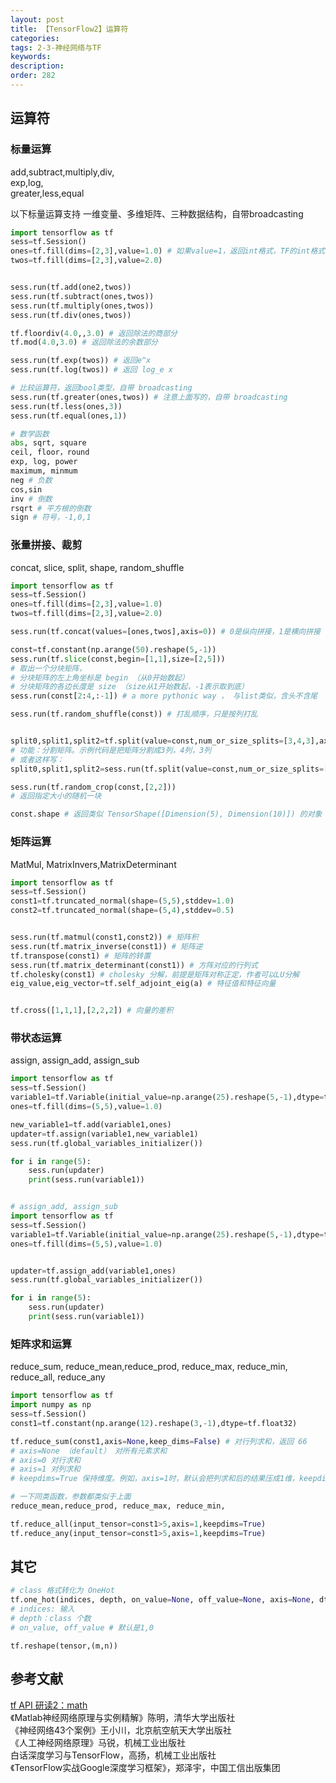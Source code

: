 ```yaml
---
layout: post
title: 【TensorFlow2】运算符
categories:
tags: 2-3-神经网络与TF
keywords:
description:
order: 282
---
```


## 运算符
### 标量运算
add,subtract,multiply,div,  
exp,log,  
greater,less,equal  


以下标量运算支持 一维变量、多维矩阵、三种数据结构，自带broadcasting
```py
import tensorflow as tf
sess=tf.Session()
ones=tf.fill(dims=[2,3],value=1.0) # 如果value=1，返回int格式，TF的int格式和float格式不能直接运算
twos=tf.fill(dims=[2,3],value=2.0)


sess.run(tf.add(one2,twos))
sess.run(tf.subtract(ones,twos))
sess.run(tf.multiply(ones,twos))
sess.run(tf.div(ones,twos))

tf.floordiv(4.0,,3.0) # 返回除法的商部分
tf.mod(4.0,3.0) # 返回除法的余数部分

sess.run(tf.exp(twos)) # 返回e^x
sess.run(tf.log(twos)) # 返回 log_e x

# 比较运算符，返回bool类型，自带 broadcasting
sess.run(tf.greater(ones,twos)) # 注意上面写的，自带 broadcasting
sess.run(tf.less(ones,3))
sess.run(tf.equal(ones,1))

# 数学函数
abs, sqrt, square
ceil, floor，round
exp, log, power
maximum, minmum
neg # 负数
cos,sin
inv # 倒数
rsqrt # 平方根的倒数
sign # 符号，-1,0,1
```

### 张量拼接、裁剪
concat, slice, split, shape, random_shuffle
```py
import tensorflow as tf
sess=tf.Session()
ones=tf.fill(dims=[2,3],value=1.0)
twos=tf.fill(dims=[2,3],value=2.0)

sess.run(tf.concat(values=[ones,twos],axis=0)) # 0是纵向拼接，1是横向拼接

const=tf.constant(np.arange(50).reshape(5,-1))
sess.run(tf.slice(const,begin=[1,1],size=[2,5]))
# 取出一个分块矩阵，
# 分块矩阵的左上角坐标是 begin （从0开始数起）
# 分块矩阵的各边长度是 size （size从1开始数起，-1表示取到底）
sess.run(const[2:4,:-1]) # a more pythonic way ， 与list类似，含头不含尾

sess.run(tf.random_shuffle(const)) # 打乱顺序，只是按列打乱


split0,split1,split2=tf.split(value=const,num_or_size_splits=[3,4,3],axis=1)
# 功能：分割矩阵。示例代码是把矩阵分割成3列，4列，3列
# 或者这样写：
split0,split1,split2=sess.run(tf.split(value=const,num_or_size_splits=[3,4,3],axis=1))

sess.run(tf.random_crop(const,[2,2]))
# 返回指定大小的随机一块

const.shape # 返回类似 TensorShape([Dimension(5), Dimension(10)]) 的对象
```


### 矩阵运算
MatMul, MatrixInvers,MatrixDeterminant
```py
import tensorflow as tf
sess=tf.Session()
const1=tf.truncated_normal(shape=(5,5),stddev=1.0)
const2=tf.truncated_normal(shape=(5,4),stddev=0.5)


sess.run(tf.matmul(const1,const2)) # 矩阵积
sess.run(tf.matrix_inverse(const1)) # 矩阵逆
tf.transpose(const1) # 矩阵的转置
sess.run(tf.matrix_determinant(const1)) # 方阵对应的行列式
tf.cholesky(const1) # cholesky 分解，前提是矩阵对称正定，作者可以LU分解
eig_value,eig_vector=tf.self_adjoint_eig(a) # 特征值和特征向量


tf.cross([1,1,1],[2,2,2]) # 向量的差积
```
### 带状态运算
assign, assign_add, assign_sub
```py
import tensorflow as tf
sess=tf.Session()
variable1=tf.Variable(initial_value=np.arange(25).reshape(5,-1),dtype=tf.float32)
ones=tf.fill(dims=(5,5),value=1.0)

new_variable1=tf.add(variable1,ones)
updater=tf.assign(variable1,new_variable1)
sess.run(tf.global_variables_initializer())

for i in range(5):
    sess.run(updater)
    print(sess.run(variable1))


# assign_add, assign_sub
import tensorflow as tf
sess=tf.Session()
variable1=tf.Variable(initial_value=np.arange(25).reshape(5,-1),dtype=tf.float32)
ones=tf.fill(dims=(5,5),value=1.0)


updater=tf.assign_add(variable1,ones)
sess.run(tf.global_variables_initializer())

for i in range(5):
    sess.run(updater)
    print(sess.run(variable1))
```


### 矩阵求和运算
reduce_sum, reduce_mean,reduce_prod, reduce_max, reduce_min,  
reduce_all, reduce_any
```py
import tensorflow as tf
import numpy as np
sess=tf.Session()
const1=tf.constant(np.arange(12).reshape(3,-1),dtype=tf.float32)

tf.reduce_sum(const1,axis=None,keep_dims=False) # 对行列求和，返回 66
# axis=None （default） 对所有元素求和
# axis=0 对行求和
# axis=1 对列求和
# keepdims=True 保持维度。例如，axis=1时，默认会把列求和后的结果压成1维，keepdims=True 保证结果的维度和 input_tensor 保持一致

# 一下同类函数，参数都类似于上面
reduce_mean,reduce_prod, reduce_max, reduce_min,

tf.reduce_all(input_tensor=const1>5,axis=1,keepdims=True)
tf.reduce_any(input_tensor=const1>5,axis=1,keepdims=True)
```

## 其它
```py
# class 格式转化为 OneHot
tf.one_hot(indices, depth, on_value=None, off_value=None, axis=None, dtype=None, name=None)
# indices: 输入
# depth：class 个数
# on_value, off_value # 默认是1,0
```

```
tf.reshape(tensor,(m,n))
```

## 参考文献
[tf API 研读2：math](https://blog.csdn.net/u014365862/article/details/77847410?locationNum=9&fps=1)  
《Matlab神经网络原理与实例精解》陈明，清华大学出版社   
《神经网络43个案例》王小川，北京航空航天大学出版社  
《人工神经网络原理》马锐，机械工业出版社  
白话深度学习与TensorFlow，高扬，机械工业出版社  
《TensorFlow实战Google深度学习框架》，郑泽宇，中国工信出版集团  
